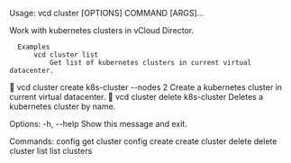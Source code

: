 Usage: vcd cluster [OPTIONS] COMMAND [ARGS]...

  Work with kubernetes clusters in vCloud Director.

      Examples
          vcd cluster list
              Get list of kubernetes clusters in current virtual datacenter.
  
          vcd cluster create k8s-cluster --nodes 2
              Create a kubernetes cluster in current virtual datacenter.
  
          vcd cluster delete k8s-cluster
              Deletes a kubernetes cluster by name.
      

Options:
  -h, --help  Show this message and exit.

Commands:
  config  get cluster config
  create  create cluster
  delete  delete cluster
  list    list clusters

